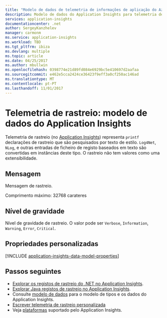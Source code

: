 ```yaml
---
title: "Modelo de dados de telemetria de informações de aplicação do Azure - telemetria de rastreio | Microsoft Docs"
description: Modelo de dados do Application Insights para telemetria de rastreio
services: application-insights
documentationcenter: .net
author: SergeyKanzhelev
manager: carmonm
ms.service: application-insights
ms.workload: TBD
ms.tgt_pltfrm: ibiza
ms.devlang: multiple
ms.topic: article
ms.date: 04/25/2017
ms.author: mbullwin
ms.openlocfilehash: 0398774e21d89fd084e6929bc5e410697d2aafaa
ms.sourcegitcommit: e462e5cca2424ce36423f9eff3a0cf250ac146ad
ms.translationtype: MT
ms.contentlocale: pt-PT
ms.lasthandoff: 11/01/2017
---
```

# <a name="trace-telemetry-application-insights-data-model"></a>Telemetria de rastreio: modelo de dados do Application Insights

Telemetria de rastreio (no [Application Insights](app-insights-overview.md)) representa `printf` declarações de rastreio que são pesquisados por texto de estilo. `Log4Net`, `NLog`, e outras entradas de ficheiro de registo baseados em texto são convertidas em instâncias deste tipo. O rastreio não tem valores como uma extensibilidade.

## <a name="message"></a>Mensagem

Mensagem de rastreio.

Comprimento máximo: 32768 carateres

## <a name="severity-level"></a>Nível de gravidade

Nível de gravidade de rastreio. O valor pode ser `Verbose`, `Information`, `Warning`, `Error`, `Critical`.

## <a name="custom-properties"></a>Propriedades personalizadas

[!INCLUDE [application-insights-data-model-properties](../../includes/application-insights-data-model-properties.md)]

## <a name="next-steps"></a>Passos seguintes

- [Explorar os registos de rastreio do .NET no Application Insights](app-insights-asp-net-trace-logs.md).
- [Explorar Java registos de rastreio no Application Insights](app-insights-java-trace-logs.md).
- Consulte [modelo de dados](application-insights-data-model.md) para o modelo de tipos e os dados do Application Insights.
- [Escrever telemetria de rastreio personalizada](app-insights-api-custom-events-metrics.md#tracktrace)
- Veja [plataformas](app-insights-platforms.md) suportado pelo Application Insights.
